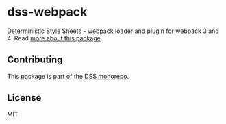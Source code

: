 # dss-webpack

Deterministic Style Sheets - webpack loader and plugin for webpack 3 and 4. Read [more about this package](https://dss-lang.com/usage/#dss-webpack).

## Contributing

This package is part of the [DSS monorepo](https://github.com/giuseppeg/dss#contributing).

## License

MIT
